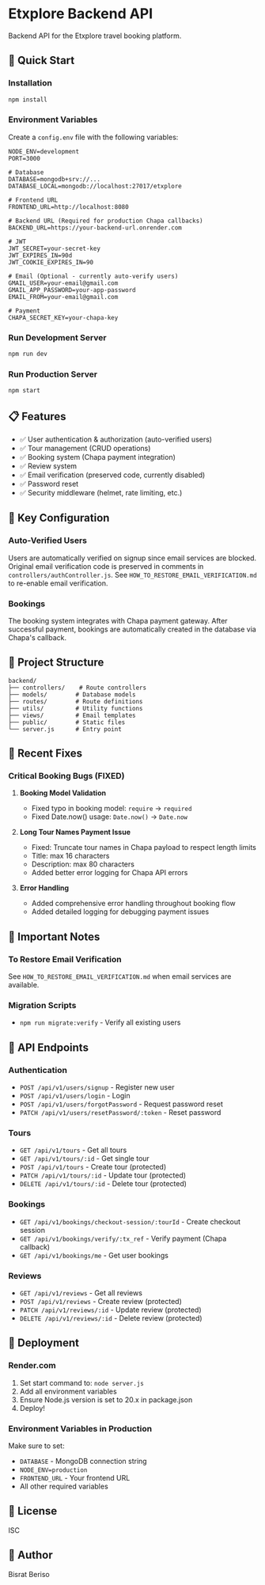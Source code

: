 # Etxplore Backend API

Backend API for the Etxplore travel booking platform.

## 🚀 Quick Start

### Installation
```bash
npm install
```

### Environment Variables
Create a `config.env` file with the following variables:

```env
NODE_ENV=development
PORT=3000

# Database
DATABASE=mongodb+srv://...
DATABASE_LOCAL=mongodb://localhost:27017/etxplore

# Frontend URL
FRONTEND_URL=http://localhost:8080

# Backend URL (Required for production Chapa callbacks)
BACKEND_URL=https://your-backend-url.onrender.com

# JWT
JWT_SECRET=your-secret-key
JWT_EXPIRES_IN=90d
JWT_COOKIE_EXPIRES_IN=90

# Email (Optional - currently auto-verify users)
GMAIL_USER=your-email@gmail.com
GMAIL_APP_PASSWORD=your-app-password
EMAIL_FROM=your-email@gmail.com

# Payment
CHAPA_SECRET_KEY=your-chapa-key
```

### Run Development Server
```bash
npm run dev
```

### Run Production Server
```bash
npm start
```

## 📋 Features

- ✅ User authentication & authorization (auto-verified users)
- ✅ Tour management (CRUD operations)
- ✅ Booking system (Chapa payment integration)
- ✅ Review system
- ✅ Email verification (preserved code, currently disabled)
- ✅ Password reset
- ✅ Security middleware (helmet, rate limiting, etc.)

## 🔧 Key Configuration

### Auto-Verified Users
Users are automatically verified on signup since email services are blocked. Original email verification code is preserved in comments in `controllers/authController.js`. See `HOW_TO_RESTORE_EMAIL_VERIFICATION.md` to re-enable email verification.

### Bookings
The booking system integrates with Chapa payment gateway. After successful payment, bookings are automatically created in the database via Chapa's callback.

## 📁 Project Structure

```
backend/
├── controllers/    # Route controllers
├── models/        # Database models
├── routes/        # Route definitions
├── utils/         # Utility functions
├── views/         # Email templates
├── public/        # Static files
└── server.js      # Entry point
```

## 🐛 Recent Fixes

### Critical Booking Bugs (FIXED)
1. **Booking Model Validation**
   - Fixed typo in booking model: `require` → `required`
   - Fixed Date.now() usage: `Date.now()` → `Date.now`

2. **Long Tour Names Payment Issue**
   - Fixed: Truncate tour names in Chapa payload to respect length limits
   - Title: max 16 characters
   - Description: max 80 characters
   - Added better error logging for Chapa API errors

3. **Error Handling**
   - Added comprehensive error handling throughout booking flow
   - Added detailed logging for debugging payment issues

## 📝 Important Notes

### To Restore Email Verification
See `HOW_TO_RESTORE_EMAIL_VERIFICATION.md` when email services are available.

### Migration Scripts
- `npm run migrate:verify` - Verify all existing users

## 🔗 API Endpoints

### Authentication
- `POST /api/v1/users/signup` - Register new user
- `POST /api/v1/users/login` - Login
- `POST /api/v1/users/forgotPassword` - Request password reset
- `PATCH /api/v1/users/resetPassword/:token` - Reset password

### Tours
- `GET /api/v1/tours` - Get all tours
- `GET /api/v1/tours/:id` - Get single tour
- `POST /api/v1/tours` - Create tour (protected)
- `PATCH /api/v1/tours/:id` - Update tour (protected)
- `DELETE /api/v1/tours/:id` - Delete tour (protected)

### Bookings
- `GET /api/v1/bookings/checkout-session/:tourId` - Create checkout session
- `GET /api/v1/bookings/verify/:tx_ref` - Verify payment (Chapa callback)
- `GET /api/v1/bookings/me` - Get user bookings

### Reviews
- `GET /api/v1/reviews` - Get all reviews
- `POST /api/v1/reviews` - Create review (protected)
- `PATCH /api/v1/reviews/:id` - Update review (protected)
- `DELETE /api/v1/reviews/:id` - Delete review (protected)

## 🚢 Deployment

### Render.com
1. Set start command to: `node server.js`
2. Add all environment variables
3. Ensure Node.js version is set to 20.x in package.json
4. Deploy!

### Environment Variables in Production
Make sure to set:
- `DATABASE` - MongoDB connection string
- `NODE_ENV=production`
- `FRONTEND_URL` - Your frontend URL
- All other required variables

## 📄 License
ISC

## 👤 Author
Bisrat Beriso
